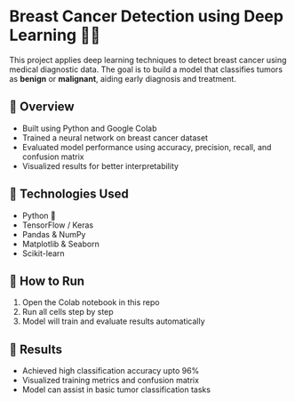 # Breast Cancer Detection using Deep Learning 🧠🔬

This project applies deep learning techniques to detect breast cancer using medical diagnostic data. The goal is to build a model that classifies tumors as **benign** or **malignant**, aiding early diagnosis and treatment.

## 📌 Overview

- Built using Python and Google Colab
- Trained a neural network on breast cancer dataset
- Evaluated model performance using accuracy, precision, recall, and confusion matrix
- Visualized results for better interpretability

## 🧰 Technologies Used

- Python 🐍
- TensorFlow / Keras
- Pandas & NumPy
- Matplotlib & Seaborn
- Scikit-learn

## 🚀 How to Run

1. Open the Colab notebook in this repo
2. Run all cells step by step
3. Model will train and evaluate results automatically

## 📝 Results

- Achieved high classification accuracy upto 96%
- Visualized training metrics and confusion matrix
- Model can assist in basic tumor classification tasks



